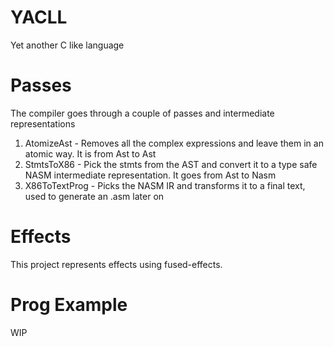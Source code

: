 # YACLL 

Yet another C like language

# Passes

The compiler goes through a couple of passes and intermediate representations

1. AtomizeAst - Removes all the complex expressions and leave them in an atomic way.
It is from Ast to Ast
2. StmtsToX86 - Pick the stmts from the AST and convert it to a type safe NASM intermediate
representation. It goes from Ast to Nasm
3. X86ToTextProg - Picks the NASM IR and transforms it to a final text, used to generate an .asm 
later on


# Effects

This project represents effects using fused-effects.

# Prog Example

WIP
